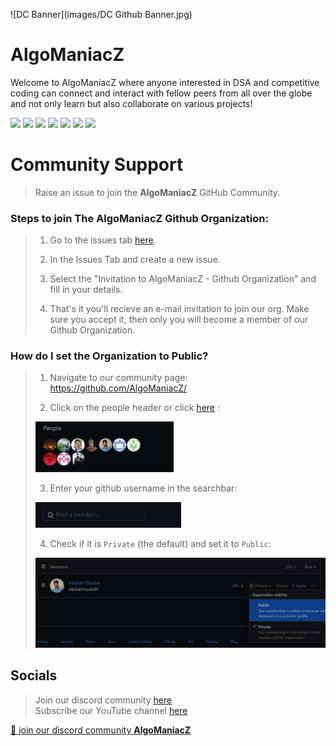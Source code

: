 ![DC Banner](images/DC Github Banner.jpg)
# **AlgoManiacZ**

Welcome to AlgoManiacZ where anyone interested in DSA and competitive coding can connect and interact with fellow peers from all over the globe and not only learn but also collaborate on various projects!

<p align="left">
<a href="mailto:akshatchaube22@gmail.com" style="text-decoration:none">
  <img height="30" src = "https://img.shields.io/badge/gmail-c14438?&style=for-the-badge&logo=gmail&logoColor=white">
</a>
  <a href="https://discord.gg/3G3Tqbbf2g" style="text-decoration:none">
  <img height="30" src="https://img.shields.io/badge/discord-darkblue.svg?&style=for-the-badge&logo=discord&logoColor=white" />
</a>
<a href="" style="text-decoration:none">
  <img height="30" src = "https://img.shields.io/badge/website-c14438?&style=for-the-badge&logo=internet&logoColor=white">
</a>
<a href="https://www.linkedin.com/in/algomaniacz-community-160a00280/" style="text-decoration:none">
  <img height="30" src="https://img.shields.io/badge/linkedin-blue.svg?&style=for-the-badge&logo=linkedin&logoColor=white" />
</a>
<a href="https://github.com/AlgoManiacZ" style="text-decoration:none">
  <img height="30" src="https://img.shields.io/badge/Github-grey.svg?&style=for-the-badge&logo=Github&logoColor=white" />
</a>
<a href="https://www.instagram.com/algomaniacz/" style="text-decoration:none">
  <img height="30" src = "https://img.shields.io/badge/Instagram-%23E4405F.svg?&style=for-the-badge&logo=Instagram&logoColor=white">
</a>
<a href="https://www.youtube.com/@AlgoManiacZ" style="text-decoration:none">
  <img height="30" src = "https://img.shields.io/badge/YouTube-%23E20036.svg?&style=for-the-badge&logo=YouTube&logoColor=white">
</a>
<br />


# Community Support

> Raise an issue to join the **AlgoManiacZ** GitHub Community.

     
      
### Steps to join The AlgoManiacZ Github Organization:

> 1. Go to the issues tab [here](https://github.com/AlgoManiacZ/support/issues).
>   
> 2. In the Issues Tab and create a new issue.
> 
> 3. Select the "Invitation to AlgoManiacZ - Github Organization" and fill in your details.
> 
> 4. That's it you'll recieve an e-mail invitation to join our org. Make sure you accept it, then only you will become a member of our Github Organization.

### How do I set the Organization to Public?

> 1. Navigate to our community page: https://github.com/AlgoManiacZ/
>   
> 2. Click on the people header or click [here](https://github.com/orgs/AlgoManiacZ/people) : <br>
>   
> <img width="221" alt="people" src="images/people2.png"> <br>
>   
> 3. Enter your github username in the searchbar: <br>
>   
> <img width="233" alt="searchbar" src="images/searchbar.PNG"> <br>
>   
> 4. Check if it is `Private` (the default) and set it to `Public`: <br>
>   
> <img width="639" alt="makepublic" src="images/makepublic.png"> <br>
  

## Socials

>Join our discord community [here](https://discord.gg/3G3Tqbbf2g)   
>Subscribe our YouTube channel [here](https://www.youtube.com/channel/UC9mw9jnVB7vJboha-SuOysQ)

<a href="https://discord.gg/3G3Tqbbf2g">👋 join our discord community <strong>AlgoManiacZ</strong> </a>
